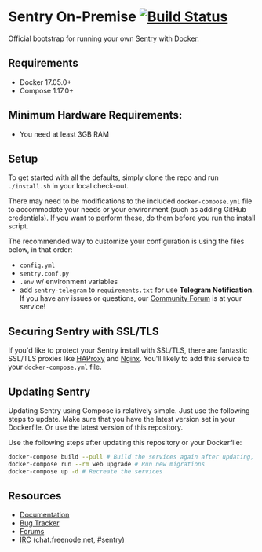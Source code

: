 # Sentry On-Premise [![Build Status][build-status-image]][build-status-url]

Official bootstrap for running your own [Sentry](https://sentry.io/) with [Docker](https://www.docker.com/).

## Requirements

 * Docker 17.05.0+
 * Compose 1.17.0+

## Minimum Hardware Requirements:

 * You need at least 3GB RAM

## Setup

To get started with all the defaults, simply clone the repo and run `./install.sh` in your local check-out.

There may need to be modifications to the included `docker-compose.yml` file to accommodate your needs or your environment (such as adding GitHub credentials). If you want to perform these, do them before you run the install script.

The recommended way to customize your configuration is using the files below, in that order:

 * `config.yml`
 * `sentry.conf.py`
 * `.env` w/ environment variables
 * add `sentry-telegram` to `requirements.txt` for use **Telegram Notification**.
If you have any issues or questions, our [Community Forum](https://forum.sentry.io/c/on-premise) is at your service!

## Securing Sentry with SSL/TLS

If you'd like to protect your Sentry install with SSL/TLS, there are
fantastic SSL/TLS proxies like [HAProxy](http://www.haproxy.org/)
and [Nginx](http://nginx.org/). You'll likely to add this service to your `docker-compose.yml` file.

## Updating Sentry

Updating Sentry using Compose is relatively simple. Just use the following steps to update. Make sure that you have the latest version set in your Dockerfile. Or use the latest version of this repository.

Use the following steps after updating this repository or your Dockerfile:
```sh
docker-compose build --pull # Build the services again after updating, and make sure we're up to date on patch version
docker-compose run --rm web upgrade # Run new migrations
docker-compose up -d # Recreate the services
```

## Resources

 * [Documentation](https://docs.sentry.io/server/installation/docker/)
 * [Bug Tracker](https://github.com/getsentry/onpremise/issues)
 * [Forums](https://forum.sentry.io/c/on-premise)
 * [IRC](irc://chat.freenode.net/sentry) (chat.freenode.net, #sentry)


[build-status-image]: https://api.travis-ci.com/getsentry/onpremise.svg?branch=master
[build-status-url]: https://travis-ci.com/getsentry/onpremise
